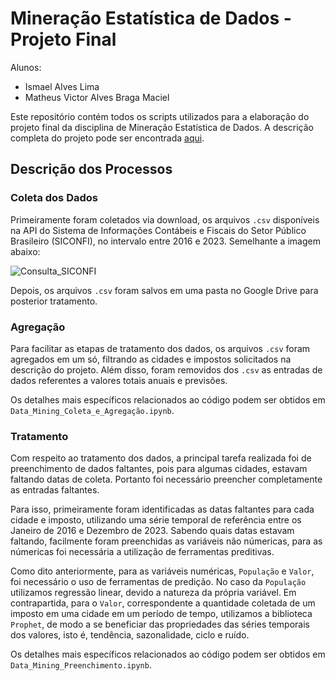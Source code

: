 # Mineração Estatística de Dados - Projeto Final

Alunos:
* Ismael Alves Lima
* Matheus Victor Alves Braga Maciel

Este repositório contém todos os scripts utilizados para a elaboração do projeto final da disciplina de Mineração Estatística de Dados. A descrição completa do projeto pode ser encontrada [aqui](https://sig-arq.ufpb.br/arquivos/202402107810c26801618ae90755bae0d/projeto.pdf).

## Descrição dos Processos

### Coleta dos Dados

Primeiramente foram coletados via download, os arquivos `.csv` disponíveis na API do Sistema de Informações Contábeis e Fiscais do Setor Público Brasileiro (SICONFI), no intervalo entre 2016 e 2023. Semelhante a imagem abaixo:

![Consulta_SICONFI](https://github.com/user-attachments/assets/b312974b-11b4-48fc-a536-8ea0e578afc6)

Depois, os arquivos `.csv` foram salvos em uma pasta no Google Drive para posterior tratamento.

### Agregação 

Para facilitar as etapas de tratamento dos dados, os arquivos `.csv` foram agregados em um só, filtrando as cidades e impostos solicitados na descrição do projeto. Além disso, foram removidos dos `.csv` as entradas de dados referentes a valores totais anuais e previsões.

Os detalhes mais específicos relacionados ao código podem ser obtidos em `Data_Mining_Coleta_e_Agregação.ipynb`.

### Tratamento

Com respeito ao tratamento dos dados, a principal tarefa realizada foi de preenchimento de dados faltantes, pois para algumas cidades, estavam faltando datas de coleta. Portanto foi necessário preencher completamente as entradas faltantes.

Para isso, primeiramente foram identificadas as datas faltantes para cada cidade e imposto, utilizando uma série temporal de referência entre os Janeiro de 2016 e Dezembro de 2023. Sabendo quais datas estavam faltando, facilmente foram preenchidas as variáveis não númericas, para as númericas foi necessária a utilização de ferramentas preditivas.

Como dito anteriormente, para as variáveis numéricas, `População` e `Valor`, foi necessário o uso de ferramentas de predição. No caso da `População` utilizamos regressão linear, devido a natureza da própria variável. Em contrapartida, para o `Valor`, correspondente a quantidade coletada de um imposto em uma cidade em um período de tempo, utilizamos a biblioteca `Prophet`, de modo a se beneficiar das propriedades das séries temporais dos valores, isto é, tendência, sazonalidade, ciclo e ruído.

Os detalhes mais específicos relacionados ao código podem ser obtidos em `Data_Mining_Preenchimento.ipynb`.
